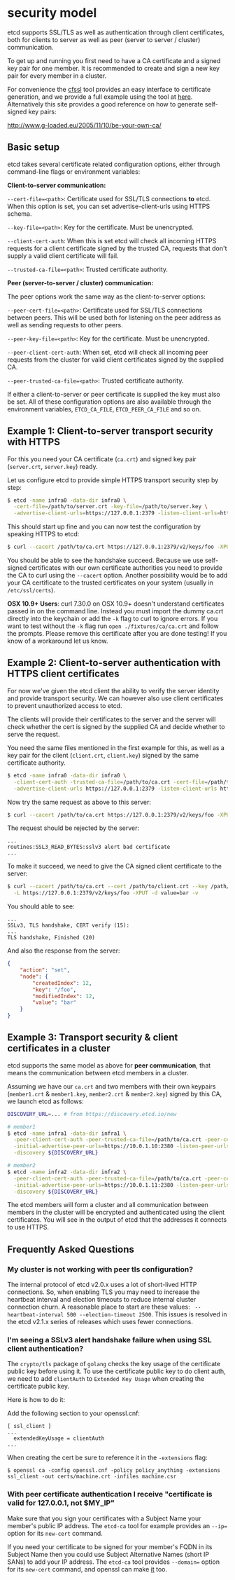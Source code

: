 # security model

etcd supports SSL/TLS as well as authentication through client certificates, both for clients to server as well as peer (server to server / cluster) communication.

To get up and running you first need to have a CA certificate and a signed key pair for one member. It is recommended to create and sign a new key pair for every member in a cluster.

For convenience the [cfssl](https://github.com/cloudflare/cfssl) tool provides an easy interface to certificate generation, and we provide a full example using the tool at [here](../hack/tls-setup). Alternatively this site provides a good reference on how to generate self-signed key pairs:

http://www.g-loaded.eu/2005/11/10/be-your-own-ca/

## Basic setup

etcd takes several certificate related configuration options, either through command-line flags or environment variables:

**Client-to-server communication:**

`--cert-file=<path>`: Certificate used for SSL/TLS connections **to** etcd. When this option is set, you can set advertise-client-urls using HTTPS schema.

`--key-file=<path>`: Key for the certificate. Must be unencrypted.

`--client-cert-auth`: When this is set etcd will check all incoming HTTPS requests for a client certificate signed by the trusted CA, requests that don't supply a valid client certificate will fail.

`--trusted-ca-file=<path>`: Trusted certificate authority.

**Peer (server-to-server / cluster) communication:**

The peer options work the same way as the client-to-server options:

`--peer-cert-file=<path>`: Certificate used for SSL/TLS connections between peers. This will be used both for listening on the peer address as well as sending requests to other peers.

`--peer-key-file=<path>`: Key for the certificate. Must be unencrypted.

`--peer-client-cert-auth`: When set, etcd will check all incoming peer requests from the cluster for valid client certificates signed by the supplied CA.

`--peer-trusted-ca-file=<path>`: Trusted certificate authority.

If either a client-to-server or peer certificate is supplied the key must also be set. All of these configuration options are also available through the environment variables, `ETCD_CA_FILE`, `ETCD_PEER_CA_FILE` and so on.

## Example 1: Client-to-server transport security with HTTPS

For this you need your CA certificate (`ca.crt`) and signed key pair (`server.crt`, `server.key`) ready.

Let us configure etcd to provide simple HTTPS transport security step by step:

```sh
$ etcd -name infra0 -data-dir infra0 \
  -cert-file=/path/to/server.crt -key-file=/path/to/server.key \
  -advertise-client-urls=https://127.0.0.1:2379 -listen-client-urls=https://127.0.0.1:2379
```

This should start up fine and you can now test the configuration by speaking HTTPS to etcd:

```sh
$ curl --cacert /path/to/ca.crt https://127.0.0.1:2379/v2/keys/foo -XPUT -d value=bar -v
```

You should be able to see the handshake succeed. Because we use self-signed certificates with our own certificate authorities you need to provide the CA to curl using the `--cacert` option. Another possibility would be to add your CA certificate to the trusted certificates on your system (usually in `/etc/ssl/certs`).

**OSX 10.9+ Users**: curl 7.30.0 on OSX 10.9+ doesn't understand certificates passed in on the command line.
Instead you must import the dummy ca.crt directly into the keychain or add the `-k` flag to curl to ignore errors.
If you want to test without the `-k` flag run `open ./fixtures/ca/ca.crt` and follow the prompts.
Please remove this certificate after you are done testing!
If you know of a workaround let us know.

## Example 2: Client-to-server authentication with HTTPS client certificates

For now we've given the etcd client the ability to verify the server identity and provide transport security. We can however also use client certificates to prevent unauthorized access to etcd.

The clients will provide their certificates to the server and the server will check whether the cert is signed by the supplied CA and decide whether to serve the request.

You need the same files mentioned in the first example for this, as well as a key pair for the client (`client.crt`, `client.key`) signed by the same certificate authority.

```sh
$ etcd -name infra0 -data-dir infra0 \
  -client-cert-auth -trusted-ca-file=/path/to/ca.crt -cert-file=/path/to/server.crt -key-file=/path/to/server.key \
  -advertise-client-urls https://127.0.0.1:2379 -listen-client-urls https://127.0.0.1:2379
```

Now try the same request as above to this server:

```sh
$ curl --cacert /path/to/ca.crt https://127.0.0.1:2379/v2/keys/foo -XPUT -d value=bar -v
```

The request should be rejected by the server:

```
...
routines:SSL3_READ_BYTES:sslv3 alert bad certificate
...
```

To make it succeed, we need to give the CA signed client certificate to the server:

```sh
$ curl --cacert /path/to/ca.crt --cert /path/to/client.crt --key /path/to/client.key \
  -L https://127.0.0.1:2379/v2/keys/foo -XPUT -d value=bar -v
```

You should able to see:

```
...
SSLv3, TLS handshake, CERT verify (15):
...
TLS handshake, Finished (20)
```

And also the response from the server:

```json
{
    "action": "set",
    "node": {
        "createdIndex": 12,
        "key": "/foo",
        "modifiedIndex": 12,
        "value": "bar"
    }
}
```

## Example 3: Transport security & client certificates in a cluster

etcd supports the same model as above for **peer communication**, that means the communication between etcd members in a cluster.

Assuming we have our `ca.crt` and two members with their own keypairs (`member1.crt` & `member1.key`, `member2.crt` & `member2.key`) signed by this CA, we launch etcd as follows:


```sh
DISCOVERY_URL=... # from https://discovery.etcd.io/new

# member1
$ etcd -name infra1 -data-dir infra1 \
  -peer-client-cert-auth -peer-trusted-ca-file=/path/to/ca.crt -peer-cert-file=/path/to/member1.crt -peer-key-file=/path/to/member1.key \
  -initial-advertise-peer-urls=https://10.0.1.10:2380 -listen-peer-urls=https://10.0.1.10:2380 \
  -discovery ${DISCOVERY_URL}

# member2
$ etcd -name infra2 -data-dir infra2 \
  -peer-client-cert-auth -peer-trusted-ca-file=/path/to/ca.crt -peer-cert-file=/path/to/member2.crt -peer-key-file=/path/to/member2.key \
  -initial-advertise-peer-urls=https://10.0.1.11:2380 -listen-peer-urls=https://10.0.1.11:2380 \
  -discovery ${DISCOVERY_URL}
```

The etcd members will form a cluster and all communication between members in the cluster will be encrypted and authenticated using the client certificates. You will see in the output of etcd that the addresses it connects to use HTTPS.

## Frequently Asked Questions

### My cluster is not working with peer tls configuration?

The internal protocol of etcd v2.0.x uses a lot of short-lived HTTP connections.
So, when enabling TLS you may need to increase the heartbeat interval and election timeouts to reduce internal cluster connection churn.
A reasonable place to start are these values: ` --heartbeat-interval 500 --election-timeout 2500`.
This issues is resolved in the etcd v2.1.x series of releases which uses fewer connections.

### I'm seeing a SSLv3 alert handshake failure when using SSL client authentication?

The `crypto/tls` package of `golang` checks the key usage of the certificate public key before using it.
To use the certificate public key to do client auth, we need to add `clientAuth` to `Extended Key Usage` when creating the certificate public key.

Here is how to do it:

Add the following section to your openssl.cnf:

```
[ ssl_client ]
...
  extendedKeyUsage = clientAuth
...
```

When creating the cert be sure to reference it in the `-extensions` flag:

```
$ openssl ca -config openssl.cnf -policy policy_anything -extensions ssl_client -out certs/machine.crt -infiles machine.csr
```

### With peer certificate authentication I receive "certificate is valid for 127.0.0.1, not $MY_IP"
Make sure that you sign your certificates with a Subject Name your member's public IP address. The `etcd-ca` tool for example provides an `--ip=` option for its `new-cert` command.

If you need your certificate to be signed for your member's FQDN in its Subject Name then you could use Subject Alternative Names (short IP SANs) to add your IP address. The `etcd-ca` tool provides `--domain=` option for its `new-cert` command, and openssl can make [it](http://wiki.cacert.org/FAQ/subjectAltName) too.
